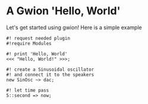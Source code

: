 # A Gwion 'Hello, World'

Let's get started using gwion!
Here is a simple example

```gwion,editable
#! request needed plugin
#!require Modules

#! print 'Hello, World'
<<< "Hello, World!" >>>;

#! create a Sinusoidal oscillator
#! and connect it to the speakers
new SinOsc ~> dac;

#! let time pass
5::second => now;
```
